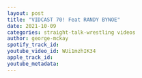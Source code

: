```yaml
---
layout: post
title: "VIDCAST 70! Feat RANDY BYNOE"
date: 2021-10-09
categories: straight-talk-wrestling videos
author: george-mckay
spotify_track_id: 
youtube_video_id: WUi1mzhIK34
apple_track_id: 
youtube_metadata: 
---
```

